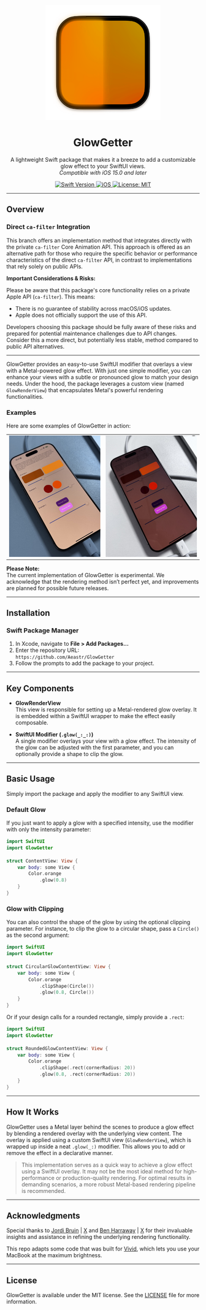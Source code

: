 <div align="center">
  <img width="300" height="300" src="/assets/icon.png" alt="GlowGetter Logo">
  <h1><b>GlowGetter</b></h1>
  <p>
    A lightweight Swift package that makes it a breeze to add a
    customizable glow effect to your SwiftUI views.
    <br>
    <i>Compatible with iOS 15.0 and later</i>
  </p>
</div>

<div align="center">
  <a href="https://swift.org">
    <img src="https://img.shields.io/badge/Swift-6.0-orange.svg" alt="Swift Version">
  </a>
  <a href="https://www.apple.com/ios/">
    <img src="https://img.shields.io/badge/iOS-15%2B-blue.svg" alt="iOS">
  </a>
  <a href="LICENSE">
    <img src="https://img.shields.io/badge/License-MIT-green.svg" alt="License: MIT">
  </a>
</div>


---

## **Overview**

### Direct `ca-filter` Integration

This branch offers an implementation method that integrates directly with the private `ca-filter` Core Animation API. This approach is offered as an alternative path for those who require the specific behavior or performance characteristics of the direct `ca-filter` API, in contrast to implementations that rely solely on public APIs.

**Important Considerations & Risks:**

Please be aware that this package's core functionality relies on a private Apple API (`ca-filter`). This means:

*   There is no guarantee of stability across macOS/iOS updates.
*   Apple does not officially support the use of this API.

Developers choosing this package should be fully aware of these risks and prepared for potential maintenance challenges due to API changes. Consider this a more direct, but potentially less stable, method compared to public API alternatives.

---

GlowGetter provides an easy-to-use SwiftUI modifier that overlays a view with a Metal-powered glow effect. With just one simple modifier, you can enhance your views with a subtle or pronounced glow to match your design needs. Under the hood, the package leverages a custom view (named `GlowRenderView`) that encapsulates Metal's powerful rendering functionalities.

### **Examples**

Here are some examples of GlowGetter in action:

<div align="center">
<table>
  <tr>
    <td align="center">
      <img src="assets/example1.jpg" alt="Example 1" width="300">
    </td>
    <td align="center">
      <img src="assets/example2.jpg" alt="Example 2" width="300">
    </td>
  </tr>
</table>
</div>

**Please Note:**  
The current implementation of GlowGetter is experimental. We acknowledge that the rendering method isn’t perfect yet, and improvements are planned for possible future releases.

---

## **Installation**

### Swift Package Manager

1. In Xcode, navigate to **File > Add Packages...**
2. Enter the repository URL:  
   `https://github.com/Aeastr/GlowGetter`
3. Follow the prompts to add the package to your project.

---

## **Key Components**

- **GlowRenderView**  
  This view is responsible for setting up a Metal-rendered glow overlay. It is embedded within a SwiftUI wrapper to make the effect easily composable.

- **SwiftUI Modifier (`.glow(_:_:)`)**  
  A single modifier overlays your view with a glow effect. The intensity of the glow can be adjusted with the first parameter, and you can optionally provide a shape to clip the glow.

---

## **Basic Usage**

Simply import the package and apply the modifier to any SwiftUI view.

### **Default Glow**

If you just want to apply a glow with a specified intensity, use the modifier with only the intensity parameter:

```swift
import SwiftUI
import GlowGetter

struct ContentView: View {
    var body: some View {
        Color.orange
            .glow(0.8)
    }
}
```

### **Glow with Clipping**

You can also control the shape of the glow by using the optional clipping parameter. For instance, to clip the glow to a circular shape, pass a `Circle()` as the second argument:

```swift
import SwiftUI
import GlowGetter

struct CircularGlowContentView: View {
    var body: some View {
        Color.orange
            .clipShape(Circle())
            .glow(0.8, Circle())
    }
}
```

Or if your design calls for a rounded rectangle, simply provide a `.rect`:

```swift
import SwiftUI
import GlowGetter

struct RoundedGlowContentView: View {
    var body: some View {
        Color.orange
            .clipShape(.rect(cornerRadius: 20))
            .glow(0.8, .rect(cornerRadius: 20))
    }
}
```

---

## **How It Works**

GlowGetter uses a Metal layer behind the scenes to produce a glow effect by blending a rendered overlay with the underlying view content. The overlay is applied using a custom SwiftUI view (`GlowRenderView`), which is wrapped up inside a neat `.glow(_:)` modifier. This allows you to add or remove the effect in a declarative manner.

> This implementation serves as a quick way to achieve a glow effect using a SwiftUI overlay. It may not be the most ideal method for high-performance or production-quality rendering. For optimal results in demanding scenarios, a more robust Metal-based rendering pipeline is recommended.


---

## **Acknowledgments**

Special thanks to [Jordi Bruin](https://github.com/jordibruin) | [X](https://x.com/jordibruin) and [Ben Harraway](https://github.com/BenLumenDigital) | [X](https://x.com/BenLumenDigital) for their invaluable insights and assistance in refining the underlying rendering functionality.

This repo adapts some code that was built for [Vivid](https://www.getvivid.app), which lets you use your MacBook at the maximum brightness.

---

## **License**

GlowGetter is available under the MIT license. See the [LICENSE](LICENSE) file for more information.
